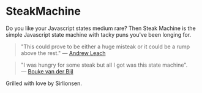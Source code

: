 # SteakMachine

Do you like your Javascript states medium rare? Then Steak Machine is the
simple Javascript state machine with tacky puns you've been longing for.

> "This could prove to be either a huge misteak or it could be a rump above the rest." — [Andrew Leach](http://twitter.com/luaduck)


> "I was hungry for some steak but all I got was this state machine". — [Bouke van der Bijl](http://twitter.com/bvdbijl)


Grilled with love by Sirlionsen.
